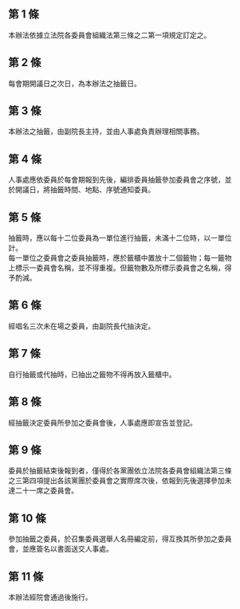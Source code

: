 第 1 條
-------
本辦法依據立法院各委員會組織法第三條之二第一項規定訂定之。

第 2 條
-------
每會期開議日之次日，為本辦法之抽籤日。

第 3 條
-------
本辦法之抽籤，由副院長主持，並由人事處負責辦理相關事務。

第 4 條
-------
人事處應依委員於每會期報到先後，編排委員抽籤參加委員會之序號，並  
於開議日，將抽籤時間、地點、序號通知委員。

第 5 條
-------
抽籤時，應以每十二位委員為一單位進行抽籤，未滿十二位時，以一單位  
計。  
每一單位之委員會之委員抽籤時，應於籤櫃中置放十二個籤物；每一籤物  
上標示一委員會名稱，並不得重複。但籤物數及所標示委員會之名稱，得  
予酌減。

第 6 條
-------
經唱名三次未在場之委員，由副院長代抽決定。

第 7 條
-------
自行抽籤或代抽時，已抽出之籤物不得再放入籤櫃中。

第 8 條
-------
經抽籤決定委員所參加之委員會後，人事處應即宣告並登記。

第 9 條
-------
委員於抽籤結束後報到者，僅得於各黨團依立法院各委員會組織法第三條  
之三第四項提出各該黨團於委員會之實際席次後，依報到先後選擇參加未  
達二十一席之委員會。

第 10 條
--------
參加抽籤之委員，於召集委員選舉人名冊編定前，得互換其所參加之委員  
會，並應簽名以書面送交人事處。

第 11 條
--------
本辦法經院會通過後施行。

